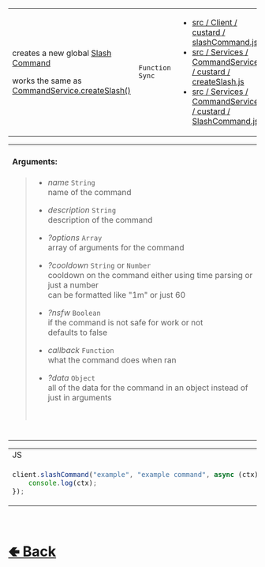 <table>
<tr><td>

creates a new global [Slash Command](https://github.com/shysolocup/noscord.js/SlashCommand)<br>

works the same as [CommandService.createSlash()](https://github.com/shysolocup/noscord.js/wiki/CommandService.createSlash())

</td><td> 

`Function` `Sync`

</td><td>

- [src / Client / custard / slashCommand.js](https://github.com/shysolocup/noscord.js/blob/main/src/Client/custard/slashCommand.js)
- [src / Services / CommandService / custard / createSlash.js](https://github.com/shysolocup/noscord.js/blob/main/src/Services/CommandService/custard/createSlash.js)
- [src / Services / CommandService / custard / SlashCommand.js](https://github.com/shysolocup/noscord.js/blob/main/src/Services/CommandService/custard/SlashCommand.js)


</td></tr>

</table>

<table>
<tr>

<td>

#### Arguments:
> - *name* `String`<br>
> name of the command
>
> - *description* `String`<br>
> description of the command
>
> - *?options* `Array`<br>
> array of arguments for the command
>
> - *?cooldown* `String` or `Number`<br>
> cooldown on the command either using time parsing or just a number<br>
> can be formatted like "1m" or just 60
>
> - *?nsfw* `Boolean`<br>
> if the command is not safe for work or not<br>
> defaults to false
>
> - *callback* `Function`<br>
> what the command does when ran
>
> - *?data* `Object`<br>
> all of the data for the command in an object instead of just in arguments
> <br>

<br>

</td>

</table>

<table>

<tr><td> JS </td></tr>

<tr><td>

```js
client.slashCommand("example", "example command", async (ctx) => {      
    console.log(ctx);
});
```

</td></tr>
</table>

<br> <h1> [🢀 Back](https://github.com/shysolocup/noscord.js/wiki/Client-Elements) </h1>